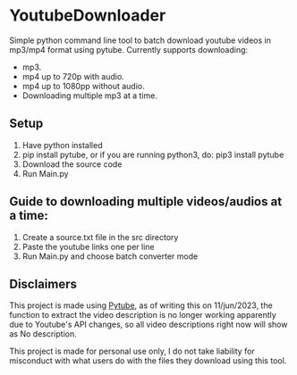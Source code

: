# YoutubeDownloader
Simple python command line tool to batch download youtube videos in mp3/mp4 format using pytube.
Currently supports downloading:
* mp3.
* mp4 up to 720p with audio.
* mp4 up to 1080pp without audio.
* Downloading multiple mp3 at a time.

## Setup
1. Have python installed
2. pip install pytube, or if you are running python3, do: pip3 install pytube
3. Download the source code
4. Run Main.py

## Guide to downloading multiple videos/audios at a time:
1. Create a source.txt file in the src directory
2. Paste the youtube links one per line
3. Run Main.py and choose batch converter mode

## Disclaimers
This project is made using [Pytube](https://github.com/pytube/pytube), as of writing this on 11/jun/2023, the function
to extract the video description is no longer working apparently due to Youtube's API changes, so all video descriptions right now
will show as No description.

This project is made for personal use only, I do not take liability for misconduct with what users do with the files they download
using this tool.
